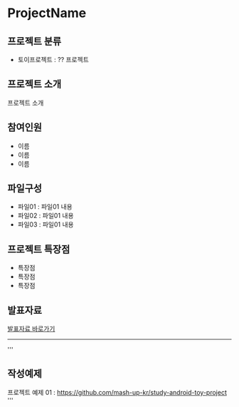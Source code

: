 # ProjectName

## 프로젝트 분류
- 토이프로젝트 : ?? 프로젝트

## 프로젝트 소개
프로젝트 소개

## 참여인원
- 이름
- 이름
- 이름

## 파일구성
- 파일01 : 파일01 내용
- 파일02 : 파일01 내용
- 파일03 : 파일01 내용

## 프로젝트 특장점
- 특장점
- 특장점
- 특장점

## 발표자료
[발표자료 바로가기](https://slides.com/teamblender/tecademi-project-example)

---

'''
## 작성예제
프로젝트 예제 01 : https://github.com/mash-up-kr/study-android-toy-project
'''

